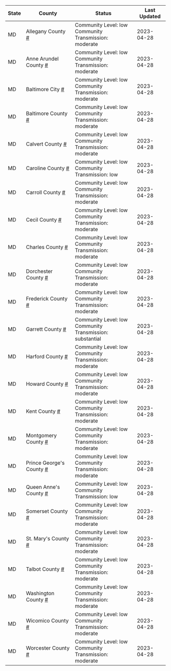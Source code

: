 State | County | Status | Last Updated
--- | --- | --- | --- 
MD | Allegany County <a href="#allegany_county">#</a> | <a name="allegany_county"></a>Community Level: low<br/>Community Transmission: moderate | 2023-04-28
MD | Anne Arundel County <a href="#anne_arundel_county">#</a> | <a name="anne_arundel_county"></a>Community Level: low<br/>Community Transmission: moderate | 2023-04-28
MD | Baltimore City <a href="#baltimore_city">#</a> | <a name="baltimore_city"></a>Community Level: low<br/>Community Transmission: moderate | 2023-04-28
MD | Baltimore County <a href="#baltimore_county">#</a> | <a name="baltimore_county"></a>Community Level: low<br/>Community Transmission: moderate | 2023-04-28
MD | Calvert County <a href="#calvert_county">#</a> | <a name="calvert_county"></a>Community Level: low<br/>Community Transmission: moderate | 2023-04-28
MD | Caroline County <a href="#caroline_county">#</a> | <a name="caroline_county"></a>Community Level: low<br/>Community Transmission: low | 2023-04-28
MD | Carroll County <a href="#carroll_county">#</a> | <a name="carroll_county"></a>Community Level: low<br/>Community Transmission: moderate | 2023-04-28
MD | Cecil County <a href="#cecil_county">#</a> | <a name="cecil_county"></a>Community Level: low<br/>Community Transmission: moderate | 2023-04-28
MD | Charles County <a href="#charles_county">#</a> | <a name="charles_county"></a>Community Level: low<br/>Community Transmission: moderate | 2023-04-28
MD | Dorchester County <a href="#dorchester_county">#</a> | <a name="dorchester_county"></a>Community Level: low<br/>Community Transmission: moderate | 2023-04-28
MD | Frederick County <a href="#frederick_county">#</a> | <a name="frederick_county"></a>Community Level: low<br/>Community Transmission: moderate | 2023-04-28
MD | Garrett County <a href="#garrett_county">#</a> | <a name="garrett_county"></a>Community Level: low<br/>Community Transmission: substantial | 2023-04-28
MD | Harford County <a href="#harford_county">#</a> | <a name="harford_county"></a>Community Level: low<br/>Community Transmission: moderate | 2023-04-28
MD | Howard County <a href="#howard_county">#</a> | <a name="howard_county"></a>Community Level: low<br/>Community Transmission: moderate | 2023-04-28
MD | Kent County <a href="#kent_county">#</a> | <a name="kent_county"></a>Community Level: low<br/>Community Transmission: moderate | 2023-04-28
MD | Montgomery County <a href="#montgomery_county">#</a> | <a name="montgomery_county"></a>Community Level: low<br/>Community Transmission: moderate | 2023-04-28
MD | Prince George's County <a href="#prince_george's_county">#</a> | <a name="prince_george's_county"></a>Community Level: low<br/>Community Transmission: moderate | 2023-04-28
MD | Queen Anne's County <a href="#queen_anne's_county">#</a> | <a name="queen_anne's_county"></a>Community Level: low<br/>Community Transmission: low | 2023-04-28
MD | Somerset County <a href="#somerset_county">#</a> | <a name="somerset_county"></a>Community Level: low<br/>Community Transmission: moderate | 2023-04-28
MD | St. Mary's County <a href="#st._mary's_county">#</a> | <a name="st._mary's_county"></a>Community Level: low<br/>Community Transmission: moderate | 2023-04-28
MD | Talbot County <a href="#talbot_county">#</a> | <a name="talbot_county"></a>Community Level: low<br/>Community Transmission: moderate | 2023-04-28
MD | Washington County <a href="#washington_county">#</a> | <a name="washington_county"></a>Community Level: low<br/>Community Transmission: moderate | 2023-04-28
MD | Wicomico County <a href="#wicomico_county">#</a> | <a name="wicomico_county"></a>Community Level: low<br/>Community Transmission: moderate | 2023-04-28
MD | Worcester County <a href="#worcester_county">#</a> | <a name="worcester_county"></a>Community Level: low<br/>Community Transmission: moderate | 2023-04-28
